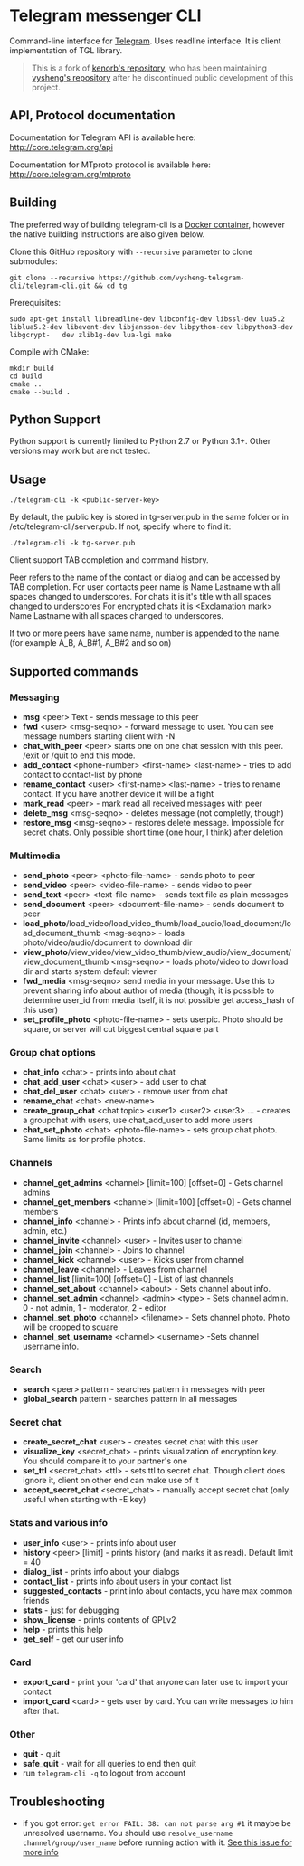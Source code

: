 # Telegram messenger CLI

Command-line interface for [Telegram](http://telegram.org). Uses readline interface. It is client implementation of TGL library.

> This is a fork of [kenorb's repository](https://github.com/kenorb-contrib/tg), who has been maintaining [vysheng's repository](https://github.com/vysheng/tg) after he discontinued public development of this project.

## API, Protocol documentation

Documentation for Telegram API is available here: <http://core.telegram.org/api>

Documentation for MTproto protocol is available here: <http://core.telegram.org/mtproto>

## Building

The preferred way of building telegram-cli is a [Docker container](https://github.com/vysheng-telegram-cli/docker-telegram-cli), however the native building instructions are also given below. 

Clone this GitHub repository with `--recursive` parameter to clone submodules:

```
git clone --recursive https://github.com/vysheng-telegram-cli/telegram-cli.git && cd tg
```

Prerequisites:

```
sudo apt-get install libreadline-dev libconfig-dev libssl-dev lua5.2 liblua5.2-dev libevent-dev libjansson-dev libpython-dev libpython3-dev libgcrypt-   dev zlib1g-dev lua-lgi make
```

Compile with CMake:

```
mkdir build
cd build
cmake ..
cmake --build .
```

## Python Support

Python support is currently limited to Python 2.7 or Python 3.1+. Other versions may work but are not tested.

## Usage

```
./telegram-cli -k <public-server-key>
```

By default, the public key is stored in tg-server.pub in the same folder or in /etc/telegram-cli/server.pub. If not, specify where to find it:

```
./telegram-cli -k tg-server.pub
```

Client support TAB completion and command history.

Peer refers to the name of the contact or dialog and can be accessed by TAB completion.
For user contacts peer name is Name <underscore> Lastname with all spaces changed to underscores.
For chats it is it's title with all spaces changed to underscores
For encrypted chats it is <Exсlamation mark> <underscore> Name <underscore> Lastname with all spaces changed to underscores.

If two or more peers have same name, <sharp>number is appended to the name. (for example A_B, A_B#1, A_B#2 and so on)

## Supported commands

### Messaging

* **msg** \<peer\> Text - sends message to this peer
* **fwd** \<user\> \<msg-seqno\> - forward message to user. You can see message numbers starting client with -N
* **chat_with_peer** \<peer\> starts one on one chat session with this peer. /exit or /quit to end this mode.
* **add_contact** \<phone-number\> \<first-name\> \<last-name\> - tries to add contact to contact-list by phone
* **rename_contact** \<user\> \<first-name\> \<last-name\> - tries to rename contact. If you have another device it will be a fight
* **mark_read** \<peer\> - mark read all received messages with peer
* **delete_msg** \<msg-seqno\> - deletes message (not completly, though)
* **restore_msg** \<msg-seqno\> - restores delete message. Impossible for secret chats. Only possible short time (one hour, I think) after deletion

### Multimedia

* **send_photo** \<peer\> \<photo-file-name\> - sends photo to peer
* **send_video** \<peer\> \<video-file-name\> - sends video to peer
* **send_text** \<peer\> \<text-file-name> - sends text file as plain messages
* **send_document** \<peer\> \<document-file-name\> - sends document to peer
* **load_photo**/load_video/load_video_thumb/load_audio/load_document/load_document_thumb \<msg-seqno\> - loads photo/video/audio/document to download dir
* **view_photo**/view_video/view_video_thumb/view_audio/view_document/view_document_thumb \<msg-seqno\> - loads photo/video to download dir and starts system default viewer
* **fwd_media** \<msg-seqno\> send media in your message. Use this to prevent sharing info about author of media (though, it is possible to determine user_id from media itself, it is not possible get access_hash of this user)
* **set_profile_photo** \<photo-file-name\> - sets userpic. Photo should be square, or server will cut biggest central square part

### Group chat options

* **chat_info** \<chat\> - prints info about chat
* **chat_add_user** \<chat\> \<user\> - add user to chat
* **chat_del_user** \<chat\> \<user\> - remove user from chat
* **rename_chat** \<chat\> \<new-name\>
* **create_group_chat** \<chat topic\> \<user1\> \<user2\> \<user3\> ... - creates a groupchat with users, use chat_add_user to add more users
* **chat_set_photo** \<chat\> \<photo-file-name\> - sets group chat photo. Same limits as for profile photos.

### Channels

* **channel_get_admins** \<channel\> [limit=100] [offset=0]	- Gets channel admins
* **channel_get_members** \<channel\> [limit=100] [offset=0]	- Gets channel members
* **channel_info** \<channel\>	- Prints info about channel (id, members, admin, etc.)
* **channel_invite** \<channel\> \<user\>	- Invites user to channel
* **channel_join** \<channel\>	- Joins to channel
* **channel_kick** \<channel\> \<user\>	- Kicks user from channel
* **channel_leave** \<channel\>	- Leaves from channel
* **channel_list** [limit=100] [offset=0]	- List of last channels
* **channel_set_about** \<channel\> \<about\>	- Sets channel about info.
* **channel_set_admin** \<channel\> \<admin\> \<type\>	- Sets channel admin. 0 - not admin, 1 - moderator, 2 - editor
* **channel_set_photo** \<channel\> \<filename\>	- Sets channel photo. Photo will be cropped to square
* **channel_set_username** \<channel\> \<username\>	 -Sets channel username info.

### Search

* **search** \<peer\> pattern - searches pattern in messages with peer
* **global_search** pattern - searches pattern in all messages

### Secret chat

* **create_secret_chat** \<user\> - creates secret chat with this user
* **visualize_key** \<secret_chat\> - prints visualization of encryption key. You should compare it to your partner's one
* **set_ttl** \<secret_chat\> \<ttl\> - sets ttl to secret chat. Though client does ignore it, client on other end can make use of it
* **accept_secret_chat** \<secret_chat\> - manually accept secret chat (only useful when starting with -E key)

### Stats and various info

* **user_info** \<user\> - prints info about user
* **history** \<peer\> [limit] - prints history (and marks it as read). Default limit = 40
* **dialog_list** - prints info about your dialogs
* **contact_list** - prints info about users in your contact list
* **suggested_contacts** - print info about contacts, you have max common friends
* **stats** - just for debugging
* **show_license** - prints contents of GPLv2
* **help** - prints this help
* **get_self** - get our user info

### Card
* **export_card** - print your 'card' that anyone can later use to import your contact
* **import_card** \<card\> - gets user by card. You can write messages to him after that.

### Other
* **quit** - quit
* **safe_quit** - wait for all queries to end then quit
* run `telegram-cli -q` to logout from account

## Troubleshooting

* if you got error: `get error FAIL: 38: can not parse arg #1` it maybe be unresolved username. You should use `resolve_username channel/group/user_name` before running action with it. [See this issue for more info](https://github.com/vysheng/tg/issues/823)

